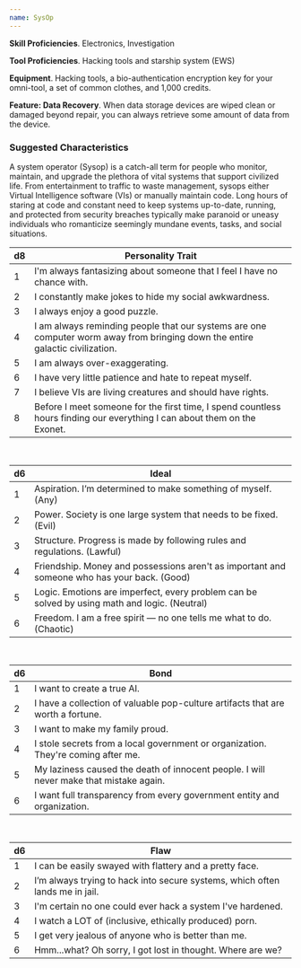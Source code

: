 ```yaml
---
name: SysOp
---
```

__Skill Proficiencies__. Electronics, Investigation

__Tool Proficiencies__. Hacking tools and starship system (EWS)

__Equipment__. Hacking tools, a bio-authentication encryption key for your omni-tool, a set of common clothes, and 1,000
credits.

__Feature: Data Recovery__. When data storage devices are wiped clean or damaged beyond repair, you can always retrieve
some amount of data from the device.

<div class="hr"></div>

### Suggested Characteristics
A system operator (Sysop) is a catch-all term for people who monitor, maintain, and upgrade the plethora of vital systems
that support civilized life. From entertainment to traffic to waste management, sysops either Virtual Intelligence software (VIs)
or manually maintain code. Long hours of staring at code and constant need to keep systems up-to-date, running, and protected
from security breaches typically make paranoid or uneasy individuals who romanticize seemingly mundane events, tasks,
and social situations.

d8 | Personality Trait
--- | ---
1 | I'm always fantasizing about someone that I feel I have no chance with.
2 | I constantly make jokes to hide my social awkwardness.
3 | I always enjoy a good puzzle.
4	| I am always reminding people that our systems are one computer worm away from bringing down the entire galactic civilization.
5	| I am always over-exaggerating.
6	| I have very little patience and hate to repeat myself.
7	| I believe VIs are living creatures and should have rights.
8	| Before I meet someone for the first time, I spend countless hours finding our everything I can about them on the Exonet.

<br>

d6 | Ideal
--- | ---
1	| Aspiration. I’m determined to make something of myself. (Any)
2	| Power. Society is one large system that needs to be fixed. (Evil)
3	| Structure. Progress is made by following rules and regulations. (Lawful)
4	| Friendship. Money and possessions aren't as important and someone who has your back. (Good)
5	| Logic. Emotions are imperfect, every problem can be solved by using math and logic. (Neutral)
6 | Freedom. I am a free spirit — no one tells me what to do. (Chaotic)

<br>

d6 | Bond
--- | ---
1 | I want to create a true AI.
2	| I have a collection of valuable pop-culture artifacts that are worth a fortune.
3 | I want to make my family proud.
4 | I stole secrets from a local government or organization. They're coming after me.
5	| My laziness caused the death of innocent people. I will never make that mistake again.
6	| I want full transparency from every government entity and organization.

<br>

d6 | Flaw
--- | ---
1 | I can be easily swayed with flattery and a pretty face.
2 | I’m always trying to hack into secure systems, which often lands me in jail.
3 | I'm certain no one could ever hack a system I've hardened.
4 | I watch a LOT of (inclusive, ethically produced) porn.
5 | I get very jealous of anyone who is better than me.
6 | Hmm...what? Oh sorry, I got lost in thought. Where are we?
